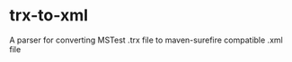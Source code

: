 trx-to-xml
==========

A parser for converting MSTest .trx file to maven-surefire compatible .xml file
